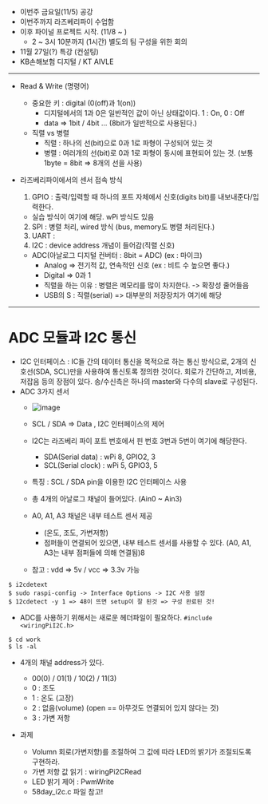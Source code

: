 - 이번주 금요일(11/5) 공강
- 이번주까지 라즈베리파이 수업함
- 이후 파이널 프로젝트 시작. (11/8 ~ )
  - 2 ~ 3시 10분까지 (1시간) 별도의 팀 구성을 위한 회의
- 11월 27일(?) 특강 (컨설팅)
- KB손해보험 디지털 / KT AIVLE

------
- Read & Write (명령어)
  - 중요한 키 : digital (0(off)과 1(on))
    - 디지털에서의 1과 0은 일반적인 값이 아닌 상태값이다. 1 : On, 0 : Off
    - data => 1bit / 4bit ... (8bit가 일반적으로 사용된다.)
  - 직렬 vs 병렬
    - 직렬 : 하나의 선(bit)으로 0과 1로 파형이 구성되어 있는 것
    - 병렬 : 여러개의 선(bit)로 0과 1로 파형이 동시에 표현되어 있는 것. (보통 1byte = 8bit => 8개의 선을 사용)

- 라즈베리파이에서의 센서 접속 방식
  1. GPIO : 출력/입력할 때 하나의 포트 자체에서 신호(digits bit)를 내보내준다/입력한다.
    - 실습 방식이 여기에 해당. wPi 방식도 있음
  2. SPI : 병렬 처리, wired 방식 (bus, memory도 병렬 처리된다.)
  3. UART : 
  4. I2C : device address 개념이 들어감(직렬 신호)
    - ADC(아날로그 디지털 컨버터 : 8bit = ADC) (ex : 마이크)
      - Analog => 전기적 값, 연속적인 신호 (ex : 비트 수 높으면 좋다.)
      - Digital => 0과 1
      - 직렬을 하는 이유 : 병렬은 메모리를 많이 차지한다. -> 확장성 줄어들음
      - USB의 S : 직렬(serial) => 대부분의 저장장치가 여기에 해당

-------------
# ADC 모듈과 I2C 통신
- I2C 인터페이스 : IC들 간의 데이터 통신을 목적으로 하는 통신 방식으로, 2개의 신호선(SDA, SCL)만을 사용하여 통신토록 정의한 것이다. 회로가 간단하고, 저비용, 저잡음 등의 장점이 있다. 송/수신측은 하나의 master와 다수의 slave로 구성된다.
- ADC 3가지 센서
  - ![image](https://user-images.githubusercontent.com/49339278/139608520-600b9be5-1b1d-41d0-8dee-9af608caf331.png)
  - SCL / SDA => Data , I2C 인터페이스의 제어
  - I2C는 라즈베리 파이 포트 번호에서 핀 번호 3번과 5번이 여기에 해당한다.
    - SDA(Serial data) : wPi 8, GPIO2, 3
    - SCL(Serial clock) : wPi 5, GPIO3, 5

  - 특징 : SCL / SDA pin을 이용한 I2C 인터페이스 사용
  - 총 4개의 아날로그 채널이 들어있다. (Ain0 ~ Ain3)
  - A0, A1, A3 채널은 내부 테스트 센서 제공
    - (온도, 조도, 가변저항)
    - 점퍼들이 연결되어 있으면, 내부 테스트 센서를 사용할 수 있다. (A0, A1, A3는 내부 점퍼들에 의해 연결됨)8
  - 참고 : vdd => 5v / vcc => 3.3v 가능


```linux
$ i2cdetext
$ sudo raspi-config -> Interface Options -> I2C 사용 설정
$ 12cdetect -y 1 => 48이 뜨면 setup이 잘 된것 => 구성 완료된 것!
```

- ADC를 사용하기 위해서는 새로운 헤더파일이 필요하다. ```#include <wiringPiI2C.h>```
```linux
$ cd work
$ ls -al
```

- 4개의 채널 address가 있다.
  - 00(0) / 01(1) / 10(2) / 11(3)
  - 0 : 조도
  - 1 : 온도 (고장)
  - 2 : 없음(volume) (open == 아무것도 연결되어 있지 않다는 것)
  - 3 : 가변 저항


- 과제
  - Volumn 회로(가변저항)를 조절하여 그 값에 따라 LED의 밝기가 조절되도록 구현하라.
  - 가변 저항 값 읽기 : wiringPi2CRead
  - LED 밝기 제어 : PwmWrite
  - 58day_i2c.c 파일 참고!
